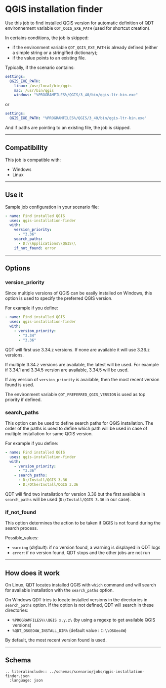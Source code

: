 # QGIS installation finder

Use this job to find installed QGIS version for automatic definition of QDT environnement variable `QDT_QGIS_EXE_PATH` (used for shortcut creation).

In certains conditions, the job is skipped:

- if the environment variable `QDT_QGIS_EXE_PATH` is already defined (either a simple string or a stringified dictionary);
- if the value points to an existing file.

Typically, if the scenario contains:

```yaml
settings:
  QGIS_EXE_PATH:
    linux: /usr/local/bin/qgis
    mac: /usr/bin/qgis
    windows: "%PROGRAMFILES%/QGIS/3_40/bin/qgis-ltr-bin.exe"
```

or

```yaml
settings:
  QGIS_EXE_PATH: "%PROGRAMFILES%/QGIS/3_40/bin/qgis-ltr-bin.exe"
```

And if paths are pointing to an existing file, the job is skipped.

----

## Compatibility

This job is compatible with:

- Windows
- Linux

----

## Use it

Sample job configuration in your scenario file:

```yaml
- name: Find installed QGIS
  uses: qgis-installation-finder
  with:
    version_priority:
      - "3.36"
    search_paths:
      - D:\\Applications\\QGIS\\
    if_not_found: error
```

----

## Options

### version_priority

Since multiple versions of QGIS can be easily installed on Windows, this option is used to specify the preferred QGIS version.

For example if you define:

```yaml
- name: Find installed QGIS
  uses: qgis-installation-finder
  with:
    - version_priority:
      - "3.34"
      - "3.36"
```

QDT will first use 3.34.z versions. If none are available it will use 3.36.z versions.

If multiple 3.34.z versions are available, the latest will be used. For example if 3.34.1 and 3.34.5 version are available, 3.34.5 will be used.

If any version of `version_priority` is available, then the most recent version found is used.

The environment variable `QDT_PREFERRED_QGIS_VERSION` is used as top priority if defined.

### search_paths

This option can be used to define search paths for QGIS installation. The order of the paths is used to define which path will be used in case of multiple installation for same QGIS version.

For example if you define:

```yaml
- name: Find installed QGIS
  uses: qgis-installation-finder
  with:
    - version_priority:
      - "3.36"
    - search_paths:
      - D:/Install/QGIS 3.36
      - D:/OtherInstall/QGIS 3.36
```

QDT will find two installation for version 3.36 but the first available in `search_paths` will be used (`D:/Install/QGIS 3.36` in our case).

### if_not_found

This option determines the action to be taken if QGIS is not found during the search process.

Possible_values:

- `warning` (_default_): if no version found, a warning is displayed in QDT logs
- `error`: if no version found, QDT stops and the other jobs are not run

----

## How does it work

On Linux, QDT locates installed QGIS with `which` command and will search for available installation with the `search_paths` option.

On Windows QDT tries to locate installed versions in the directories in `search_paths` option. If the option is not defined, QDT will search in these directories:

- `%PROGRAMFILES%\\QGIS x.y.z\` (by using a regexp to get available QGIS versions)
- `%QDT_OSGEO4W_INSTALL_DIR%` (default value : `C:\\OSGeo4W`)

By default, the most recent version found is used.

----

## Schema

```{eval-rst}
.. literalinclude:: ../schemas/scenario/jobs/qgis-installation-finder.json
  :language: json
```
